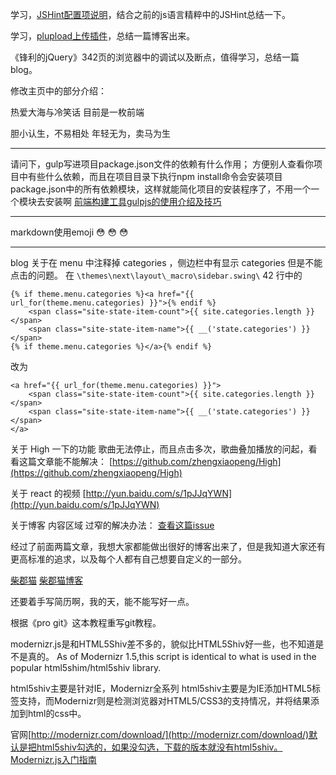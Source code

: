 
学习，[JSHint配置项说明](http://www.jianshu.com/p/4cb23f9e19d3)，结合之前的js语言精粹中的JSHint总结一下。

学习，[plupload上传插件](http://www.cnblogs.com/2050/p/3913184.html)，总结一篇博客出来。

《锋利的jQuery》342页的浏览器中的调试以及断点，值得学习，总结一篇blog。

修改主页中的部分介绍：

热爱大海与冷笑话
目前是一枚前端

胆小认生，不易相处
年轻无为，卖马为生

----

请问下，gulp写进项目package.json文件的依赖有什么作用；
方便别人查看你项目中有些什么依赖，而且在项目目录下执行npm install命令会安装项目package.json中的所有依赖模块，这样就能简化项目的安装程序了，不用一个一个模块去安装啊
[前端构建工具gulpjs的使用介绍及技巧](http://www.cnblogs.com/2050/p/4198792.html)

-----------

markdown使用emoji
:flushed:
:flushed:
:flushed:

----
blog 关于在 menu 中注释掉 categories ，侧边栏中有显示 categories 但是不能点击的问题。
在 `\themes\next\layout\_macro\sidebar.swing\` 42 行中的 
```
{% if theme.menu.categories %}<a href="{{ url_for(theme.menu.categories) }}">{% endif %}
    <span class="site-state-item-count">{{ site.categories.length }}</span>
    <span class="site-state-item-name">{{ __('state.categories') }}</span>
{% if theme.menu.categories %}</a>{% endif %}
```

改为

```
<a href="{{ url_for(theme.menu.categories) }}">
    <span class="site-state-item-count">{{ site.categories.length }}</span>
    <span class="site-state-item-name">{{ __('state.categories') }}</span>
</a>
```

关于 High 一下的功能 歌曲无法停止，而且点击多次，歌曲叠加播放的问起，看看这篇文章能不能解决：
[https://github.com/zhengxiaopeng/High](https://github.com/zhengxiaopeng/High)

关于 react 的视频 [http://yun.baidu.com/s/1pJJqYWN](http://yun.baidu.com/s/1pJJqYWN)


关于博客 内容区域 过窄的解决办法：
[查看这篇issue](https://github.com/iissnan/hexo-theme-next/issues/759#issuecomment-202242848)

经过了前面两篇文章，我想大家都能做出很好的博客出来了，但是我知道大家还有更高标准的追求，以及每个人都有自己想要自定义的一部分。

[柴郡猫](https://github.com/CheshireJCat/resume-md)
[柴郡猫博客](http://lmaomaoz.com/blog2/)

还要着手写简历啊，我的天，能不能写好一点。

根据《pro git》这本教程重写git教程。

modernizr.js是和HTML5Shiv差不多的，貌似比HTML5Shiv好一些，也不知道是不是真的。
As of Modernizr 1.5,this script is identical to what is used in the popular html5shim/html5shiv library.

html5shiv主要是针对IE，Modernizr全系列
html5shiv主要是为IE添加HTML5标签支持，而Modernizr则是检测浏览器对HTML5/CSS3的支持情况，并将结果添加到html的css中。

官网[http://modernizr.com/download/](http://modernizr.com/download/)默认是把html5shiv勾选的，如果没勾选，下载的版本就没有html5shiv。
[Modernizr.js入门指南](http://www.tuicool.com/articles/UVnEVj)







